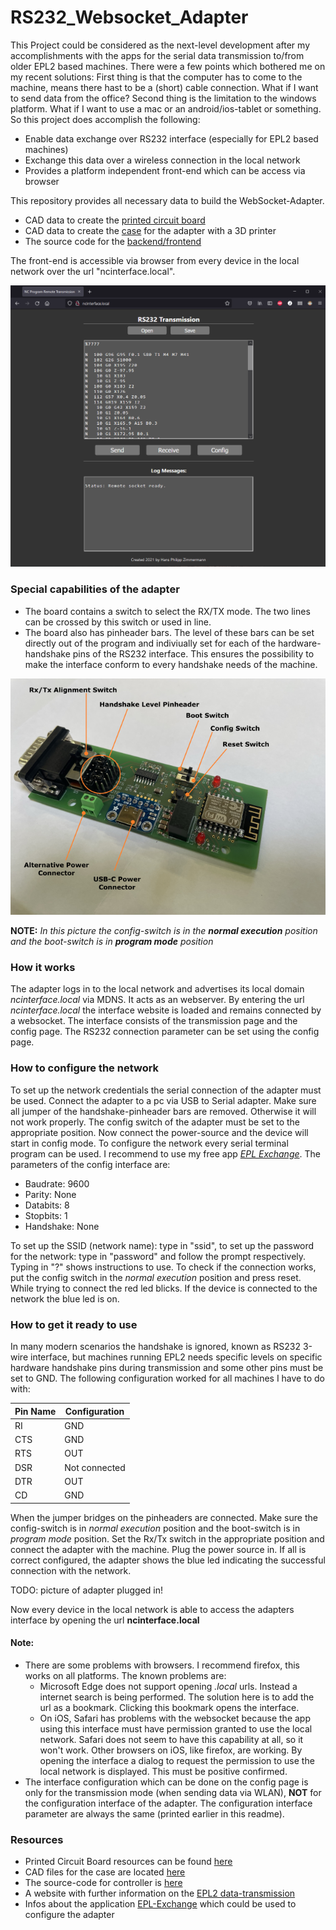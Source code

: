 # RS232_Websocket_Adapter

This Project could be considered as the next-level development after my accomplishments with the apps for the serial data transmission to/from older EPL2 based machines. There were a few points which bothered me on my recent solutions: First thing is that the computer has to come to the machine, means there hast to be a (short) cable connection. What if I want to send data from the office? Second thing is the limitation to the windows platform. What if I want to use a mac or an android/ios-tablet or something. So this project does accomplish the following:
- Enable data exchange over RS232 interface (especially for EPL2 based machines)
- Exchange this data over a wireless connection in the local network
- Provides a platform independent front-end which can be access via browser

This repository provides all necessary data to build the WebSocket-Adapter.
- CAD data to create the [printed circuit board](CAD/Board)
- CAD data to create the [case](CAD/Case) for the adapter with a 3D printer
- The source code for the [backend/frontend](RS232WebSocketAdapter)

The front-end is accessible via browser from every device in the local network over the url "ncinterface.local".

![front-end view](IMG/html_interface.png)

### Special capabilities of the adapter
- The board contains a switch to select the RX/TX mode. The two lines can be crossed by this switch or used in line.
- The board also has pinheader bars. The level of these bars can be set directly out of the program and indiviually set for each of the hardware-handshake pins of the RS232 interface. This ensures the possibility to make the interface conform to every handshake needs of the machine.

![board specifications](CAD/Board/board_inst.png)

**NOTE:** _In this picture the config-switch is in the **normal execution** position and the boot-switch is in **program mode** position_

### How it works

The adapter logs in to the local network and advertises its local domain *ncinterface.local* via MDNS. It acts as an webserver. By entering the url *ncinterface.local* the interface website is loaded and remains connected by a websocket. The interface consists of the transmission page and the config page. The RS232 connection parameter can be set using the config page.


### How to configure the network

To set up the network credentials the serial connection of the adapter must be used. Connect the adapter to a pc via USB to Serial adapter. Make sure all jumper of the handshake-pinheader bars are removed. Otherwise it will not work properly. The config switch of the adapter must be set to the appropriate position. Now connect the power-source and the device will start in config mode. To configure the network every serial terminal program can be used. I recommend to use my free app [*EPL Exchange*](https://epl-exchange.blogspot.com/). The parameters of the config interface are:
- Baudrate: 9600
- Parity: None
- Databits: 8
- Stopbits: 1
- Handshake: None

To set up the SSID (network name): type in "ssid", to set up the password for the network: type in "password" and follow the prompt respectively. Typing in "?" shows instructions to use. To check if the connection works, put the config switch in the *normal execution* position and press reset. While trying to connect the red led blicks. If the device is connected to the network the blue led is on.

### How to get it ready to use

In many modern scenarios the handshake is ignored, known as RS232 3-wire interface, but machines running EPL2 needs specific levels on specific hardware handshake pins during transmission and some other pins must be set to GND. The following configuration worked for all machines I have to do with:

| Pin Name | Configuration |
| -------- | ------------- |
| RI       | GND           |
| CTS      | GND           |
| RTS      | OUT           |
| DSR      | Not connected |
| DTR      | OUT           |
| CD       | GND           |

When the jumper bridges on the pinheaders are connected. Make sure the config-switch is in *normal execution* position and the boot-switch is in *program mode* position. Set the Rx/Tx switch in the appropriate position and connect the adapter with the machine. Plug the power source in. If all is correct configured, the adapter shows the blue led indicating the successful connection with the network.

TODO: picture of adapter plugged in!

Now every device in the local network is able to access the adapters interface by opening the url **ncinterface.local**

#### Note:
- There are some problems with browsers. I recommend firefox, this works on all platforms. The known problems are:
   - Microsoft Edge does not support opening *.local* urls. Instead a internet search is being performed. The solution here is to add the url as a bookmark. Clicking this bookmark opens the interface.
   - On iOS, Safari has problems with the websocket because the app using this interface must have permission granted to use the local network. Safari does not  seem to have this capability at all, so it won't work. Other browsers on iOS, like firefox, are working. By opening the interface a dialog to request the permission to use the local network is displayed. This must be positive confirmed.
- The interface configuration which can be done on the config page is only for the transmission mode (when sending data via WLAN), **NOT** for the configuration interface of the adapter. The configuration interface parameter are always the same (printed earlier in this readme).


### Resources
- Printed Circuit Board resources can be found [here](CAD/Board)
- CAD files for the case are located [here](CAD/Case)
- The source-code for controller is [here](RS232WebSocketAdapter)
- A website with further information on the [EPL2 data-transmission](https://epl2-datatransmission.blogspot.com/2020/08/epl2-datenubertragung.html)
- Infos about the application [EPL-Exchange](https://epl-exchange.blogspot.com/) which could be used to configure the adapter
